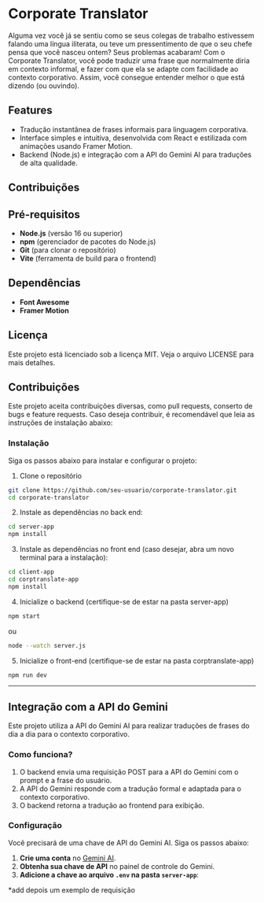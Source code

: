 # Corporate Translator

Alguma vez você já se sentiu como se seus colegas de trabalho estivessem falando uma língua iliterata, ou teve um pressentimento de que o seu chefe pensa que você nasceu ontem? Seus problemas acabaram! Com o Corporate Translator, você pode traduzir uma frase que normalmente diria em contexto informal, e fazer com que ela se adapte com facilidade ao contexto corporativo. Assim, você consegue entender melhor o que está dizendo (ou ouvindo).

## Features

- Tradução instantânea de frases informais para linguagem corporativa.
- Interface simples e intuitiva, desenvolvida com React e estilizada com animações usando Framer Motion.
- Backend (Node.js) e integração com a API do Gemini AI para traduções de alta qualidade.

## Contribuições


## Pré-requisitos

- **Node.js** (versão 16 ou superior)
- **npm** (gerenciador de pacotes do Node.js)
- **Git** (para clonar o repositório)
- **Vite** (ferramenta de build para o frontend)

## Dependências

- **Font Awesome**
- **Framer Motion**

## Licença
Este projeto está licenciado sob a licença MIT. Veja o arquivo LICENSE para mais detalhes.

## Contribuições 

Este projeto aceita contribuições diversas, como pull requests, conserto de bugs e feature requests. Caso deseja contribuir, é recomendável que leia as instruções de instalação abaixo:

### Instalação

Siga os passos abaixo para instalar e configurar o projeto:

 1. Clone o repositório
```bash
git clone https://github.com/seu-usuario/corporate-translator.git
cd corporate-translator
```

 2. Instale as dependências no back end:
```bash
cd server-app
npm install
```

 3. Instale as dependências no front end (caso desejar, abra um novo terminal para a instalação):
```bash
cd client-app
cd corptranslate-app
npm install
```
4. Inicialize o backend (certifique-se de estar na pasta server-app)
```bash
npm start
```
ou 
```bash
node --watch server.js
```
5. Inicialize o front-end  (certifique-se de estar na pasta corptranslate-app)

```bash
npm run dev
```
---

## Integração com a API do Gemini

Este projeto utiliza a API do Gemini AI para realizar traduções de frases do dia a dia para o contexto corporativo.

### Como funciona?
1. O backend envia uma requisição POST para a API do Gemini com o prompt e a frase do usuário.
2. A API do Gemini responde com a tradução formal e adaptada para o contexto corporativo.
3. O backend retorna a tradução ao frontend para exibição.

### Configuração
Você precisará de uma chave de API do Gemini AI. Siga os passos abaixo:

1. **Crie uma conta** no [Gemini AI](https://www.gemini-ai.com).
2. **Obtenha sua chave de API** no painel de controle do Gemini.
3. **Adicione a chave ao arquivo `.env` na pasta `server-app`**:

*add depois um exemplo de requisição
